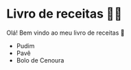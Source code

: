# Livro de receitas :man_cook:

Olá! Bem vindo ao meu livro de receitas :wave:

- Pudim 
- Pavê
- Bolo de Cenoura

